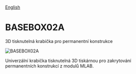 
[English](./README.md)
<!--- module --->
# BASEBOX02A
<!--- Emodule --->

<!--- subtitle --->3D tisknutelná krabička pro permanentní konstrukce<!--- Esubtitle --->

![BASEBOX02A](BASEBOX02A/DOC/SRC/img/Box_view.png)

<!--- description --->Univerzální krabička tisknutelná 3D tiskárnou pro zakrytování permanentních konstrukcí z modulů MLAB. <!--- Edescription --->
            